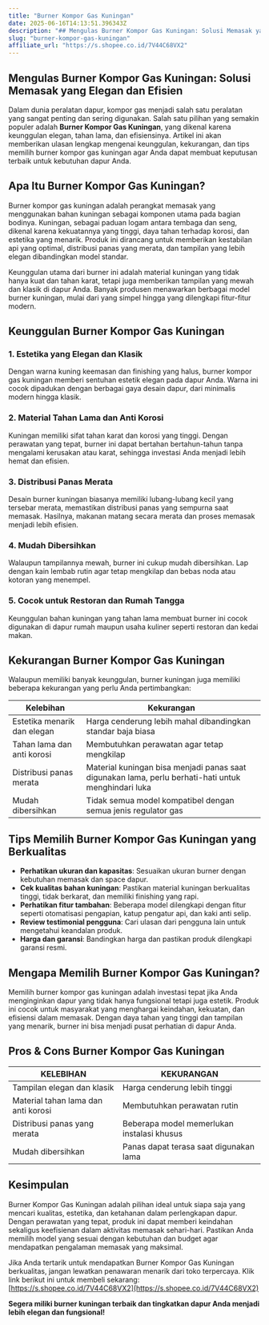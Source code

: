 ```yaml
---
title: "Burner Kompor Gas Kuningan"
date: 2025-06-16T14:13:51.396343Z
description: "## Mengulas Burner Kompor Gas Kuningan: Solusi Memasak yang Elegan dan Efisien..."
slug: "burner-kompor-gas-kuningan"
affiliate_url: "https://s.shopee.co.id/7V44C68VX2"
---
```

## Mengulas Burner Kompor Gas Kuningan: Solusi Memasak yang Elegan dan Efisien

Dalam dunia peralatan dapur, kompor gas menjadi salah satu peralatan yang sangat penting dan sering digunakan. Salah satu pilihan yang semakin populer adalah **Burner Kompor Gas Kuningan**, yang dikenal karena keunggulan elegan, tahan lama, dan efisiensinya. Artikel ini akan memberikan ulasan lengkap mengenai keunggulan, kekurangan, dan tips memilih burner kompor gas kuningan agar Anda dapat membuat keputusan terbaik untuk kebutuhan dapur Anda.

## Apa Itu Burner Kompor Gas Kuningan?

Burner kompor gas kuningan adalah perangkat memasak yang menggunakan bahan kuningan sebagai komponen utama pada bagian bodinya. Kuningan, sebagai paduan logam antara tembaga dan seng, dikenal karena kekuatannya yang tinggi, daya tahan terhadap korosi, dan estetika yang menarik. Produk ini dirancang untuk memberikan kestabilan api yang optimal, distribusi panas yang merata, dan tampilan yang lebih elegan dibandingkan model standar.

Keunggulan utama dari burner ini adalah material kuningan yang tidak hanya kuat dan tahan karat, tetapi juga memberikan tampilan yang mewah dan klasik di dapur Anda. Banyak produsen menawarkan berbagai model burner kuningan, mulai dari yang simpel hingga yang dilengkapi fitur-fitur modern.

## Keunggulan Burner Kompor Gas Kuningan

### 1. Estetika yang Elegan dan Klasik

Dengan warna kuning keemasan dan finishing yang halus, burner kompor gas kuningan memberi sentuhan estetik elegan pada dapur Anda. Warna ini cocok dipadukan dengan berbagai gaya desain dapur, dari minimalis modern hingga klasik.

### 2. Material Tahan Lama dan Anti Korosi

Kuningan memiliki sifat tahan karat dan korosi yang tinggi. Dengan perawatan yang tepat, burner ini dapat bertahan bertahun-tahun tanpa mengalami kerusakan atau karat, sehingga investasi Anda menjadi lebih hemat dan efisien.

### 3. Distribusi Panas Merata

Desain burner kuningan biasanya memiliki lubang-lubang kecil yang tersebar merata, memastikan distribusi panas yang sempurna saat memasak. Hasilnya, makanan matang secara merata dan proses memasak menjadi lebih efisien.

### 4. Mudah Dibersihkan

Walaupun tampilannya mewah, burner ini cukup mudah dibersihkan. Lap dengan kain lembab rutin agar tetap mengkilap dan bebas noda atau kotoran yang menempel.

### 5. Cocok untuk Restoran dan Rumah Tangga

Keunggulan bahan kuningan yang tahan lama membuat burner ini cocok digunakan di dapur rumah maupun usaha kuliner seperti restoran dan kedai makan.

## Kekurangan Burner Kompor Gas Kuningan

Walaupun memiliki banyak keunggulan, burner kuningan juga memiliki beberapa kekurangan yang perlu Anda pertimbangkan:

| Kelebihan | Kekurangan |
|------------|--------------|
| Estetika menarik dan elegan | Harga cenderung lebih mahal dibandingkan standar baja biasa |
| Tahan lama dan anti korosi | Membutuhkan perawatan agar tetap mengkilap |
| Distribusi panas merata | Material kuningan bisa menjadi panas saat digunakan lama, perlu berhati-hati untuk menghindari luka |
| Mudah dibersihkan | Tidak semua model kompatibel dengan semua jenis regulator gas |

## Tips Memilih Burner Kompor Gas Kuningan yang Berkualitas

- **Perhatikan ukuran dan kapasitas**: Sesuaikan ukuran burner dengan kebutuhan memasak dan space dapur.
- **Cek kualitas bahan kuningan**: Pastikan material kuningan berkualitas tinggi, tidak berkarat, dan memiliki finishing yang rapi.
- **Perhatikan fitur tambahan**: Beberapa model dilengkapi dengan fitur seperti otomatisasi pengapian, katup pengatur api, dan kaki anti selip.
- **Review testimonial pengguna**: Cari ulasan dari pengguna lain untuk mengetahui keandalan produk.
- **Harga dan garansi**: Bandingkan harga dan pastikan produk dilengkapi garansi resmi.

## Mengapa Memilih Burner Kompor Gas Kuningan?

Memilih burner kompor gas kuningan adalah investasi tepat jika Anda menginginkan dapur yang tidak hanya fungsional tetapi juga estetik. Produk ini cocok untuk masyarakat yang menghargai keindahan, kekuatan, dan efisiensi dalam memasak. Dengan daya tahan yang tinggi dan tampilan yang menarik, burner ini bisa menjadi pusat perhatian di dapur Anda.

## Pros & Cons Burner Kompor Gas Kuningan

| KELEBIHAN | KEKURANGAN |
|------------|--------------|
| Tampilan elegan dan klasik | Harga cenderung lebih tinggi |
| Material tahan lama dan anti korosi | Membutuhkan perawatan rutin |
| Distribusi panas yang merata | Beberapa model memerlukan instalasi khusus |
| Mudah dibersihkan | Panas dapat terasa saat digunakan lama |

## Kesimpulan

Burner Kompor Gas Kuningan adalah pilihan ideal untuk siapa saja yang mencari kualitas, estetika, dan ketahanan dalam perlengkapan dapur. Dengan perawatan yang tepat, produk ini dapat memberi keindahan sekaligus keefisienan dalam aktivitas memasak sehari-hari. Pastikan Anda memilih model yang sesuai dengan kebutuhan dan budget agar mendapatkan pengalaman memasak yang maksimal.

Jika Anda tertarik untuk mendapatkan Burner Kompor Gas Kuningan berkualitas, jangan lewatkan penawaran menarik dari toko terpercaya. Klik link berikut ini untuk membeli sekarang: [https://s.shopee.co.id/7V44C68VX2](https://s.shopee.co.id/7V44C68VX2)

**Segera miliki burner kuningan terbaik dan tingkatkan dapur Anda menjadi lebih elegan dan fungsional!**
